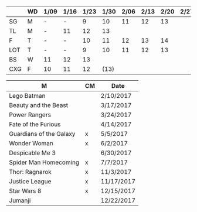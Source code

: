 
|     | WD | 1/09| 1/16| 1/23| 1/30| 2/06| 2/13| 2/20| 2/27| 3/06| 3/13| 3/20| 3/27|
|-----|----|-----|-----|-----|-----|-----|-----|-----|-----|-----|-----|-----|-----|
| SG  | M  | -   | -   | 9   | 10  | 11  | 12  | 13  |     |     |     |     |     |
| TL  | M  | -   | 11  | 12  | 13  |     |     |     |     |     |     |     |     |
| F   | T  | -   | -   | 10  | 11  | 12  | 13  | 14  |     |     |     |     |     |
| LOT | T  | -   | -   | 9   | 10  | 11  | 12  | 13  |     |     |     |     |     |
| BS  | W  | 11  | 12  | 13  |     |     |     |     |     |     |     |     |     |
| CXG | F  | 10  | 11  | 12  | (13)|     |     |     |     |     |     |     |     |

| M | CM | Date |
|---|----|------|
| Lego Batman | | 2/10/2017 |
| Beauty and the Beast | | 3/17/2017 |
| Power Rangers | | 3/24/2017 |
| Fate of the Furious | | 4/14/2017 |
| Guardians of the Galaxy | x | 5/5/2017 |
| Wonder Woman | x | 6/2/2017 |
| Despicable Me 3 | | 6/30/2017 |
| Spider Man Homecoming | x | 7/7/2017 |
| Thor: Ragnarok | x | 11/3/2017 |
| Justice League | x | 11/17/2017 |
| Star Wars 8 | x | 12/15/2017 |
| Jumanji | | 12/22/2017 |
